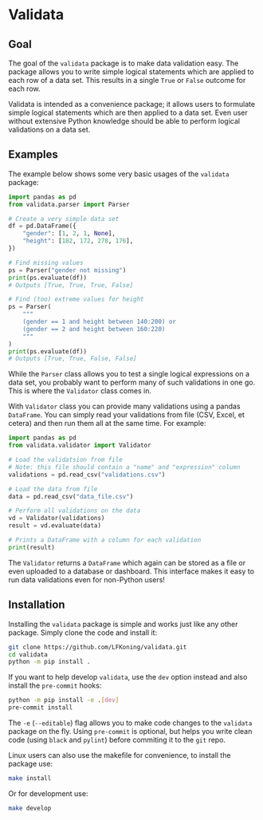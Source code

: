 # Validata

## Goal

The goal of the `validata` package is to make data validation easy. The package allows you to write simple logical statements which are applied to each row of a data set. This results in a single `True` or `False` outcome for each row.

Validata is intended as a convenience package; it allows users to formulate simple logical statements which are then applied to a data set. Even user without extensive Python knowledge should be able to perform logical validations on a data set.

## Examples

The example below shows some very basic usages of the `validata` package:

```python
import pandas as pd
from validata.parser import Parser

# Create a very simple data set
df = pd.DataFrame({
    "gender": [1, 2, 1, None],
    "height": [182, 172, 278, 176],
})

# Find missing values
ps = Parser("gender not missing")
print(ps.evaluate(df))
# Outputs [True, True, True, False]

# Find (too) extreme values for height
ps = Parser(
    """
    (gender == 1 and height between 140:200) or
    (gender == 2 and height between 160:220)
    """
)
print(ps.evaluate(df))
# Outputs [True, True, False, False]
```

While the `Parser` class allows you to test a single logical expressions on a data set, you probably want to perform many of such validations in one go. This is where the `Validator` class comes in.

With `Validator` class you can provide many validations using a pandas `DataFrame`. You can simply read your validations from file (CSV, Excel, et cetera) and then run them all at the same time. For example:

```python
import pandas as pd
from validata.validator import Validator

# Load the validatsion from file
# Note: this file should contain a "name" and "expression" column
validations = pd.read_csv("validations.csv")

# Load the data from file
data = pd.read_csv("data_file.csv")

# Perform all validations on the data
vd = Validator(validations)
result = vd.evaluate(data)

# Prints a DataFrame with a column for each validation
print(result)
```

The `Validator` returns a `DataFrame` which again can be stored as a file or even uploaded to a database or dashboard. This interface makes it easy to run data validations even for non-Python users!

## Installation

Installing the `validata` package is simple and works just like any other package. Simply clone the code and install it:

```bash
git clone https://github.com/LFKoning/validata.git
cd validata
python -m pip install .
```

If you want to help develop `validata`, use the `dev` option instead and also install the `pre-commit` hooks:

```bash
python -m pip install -e .[dev]
pre-commit install
```
The `-e` (`--editable`) flag allows you to make code changes to the `validata` package on the fly. Using `pre-commit` is optional, but helps you write clean code (using `black` and `pylint`) before commiting it to the `git` repo.

Linux users can also use the makefile for convenience, to install the package use:

```bash
make install
```

Or for development use:

```bash
make develop
```
